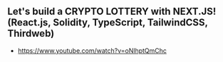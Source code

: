 ## Let's build a CRYPTO LOTTERY with NEXT.JS! (React.js, Solidity, TypeScript, TailwindCSS, Thirdweb)

* https://www.youtube.com/watch?v=oNlhptQmChc